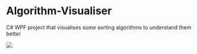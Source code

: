 # Algorithm-Visualiser
C# WPF project that visualises some sorting algorithms to understand them better

![](http://i.imgur.com/7AVtIcJ.gifv)
